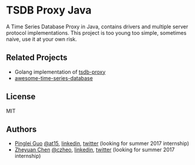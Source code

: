 # TSDB Proxy Java

A Time Series Database Proxy in Java, contains drivers and multiple server protocol implementations.
This project is too young too simple, sometimes naive, use it at your own risk.

## Related Projects

- Golang implementation of [tsdb-proxy](https://github.com/xephonhq/tsdb-proxy)
- [awesome-time-series-database](https://github.com/xephonhq/awesome-time-series-database)

## License

MIT

## Authors

- [Pinglei Guo](https://at15.github.io) [@at15](https://github.com/at15), [linkedin](https://www.linkedin.com/in/at1510086), [twitter](https://twitter.com/at1510086) (looking for summer 2017 internship)
- [Zheyuan Chen](http://czheo.github.io/) [@czheo](https://github.com/czheo), [linkedin](https://www.linkedin.com/in/zheyuan-chen), [twitter](https://twitter.com/czheo) (looking for summer 2017 internship)
